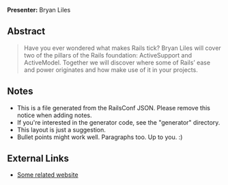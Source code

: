 **Presenter:** Bryan Liles

## Abstract

> Have you ever wondered what makes Rails tick? Bryan Liles will cover two of the pillars of the Rails foundation: ActiveSupport and ActiveModel. Together we will discover where some of Rails’ ease and power originates and how make use of it in your projects.

## Notes

* This is a file generated from the RailsConf JSON.  Please remove this notice when adding notes.
* If you're interested in the generator code, see the "generator" directory.
* This layout is just a suggestion.
* Bullet points might work well.  Paragraphs too.  Up to you.  :)

## External Links

* [Some related website](http://www.example.com/)
